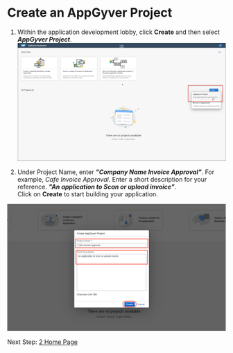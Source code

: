 # Create an AppGyver Project

1. Within the application development lobby, click <b>Create</b> and then select <b><i>AppGyver Project</i></b>.
![Create the project](images/Create_AppGyver_Project.png)

2. Under Project Name, enter <b><i>"Company Name Invoice Approval"</b></i>. For example, <i>Cafe Invoice Approval</i>.
Enter a short description for your reference. <b><i>"An application to Scan or upload invoice”</b></i>. <br>
Click on <b>Create</b> to start building your application. 

![Name the project](images/02.png)

Next Step: <a href=https://github.com/SAP-samples/process-automation-enablement/blob/main/Workshops/LCNC_Roadshow%20-%20simplified/AppGyver/2%20Home%20Page/readme.md> 2 Home Page</a>
